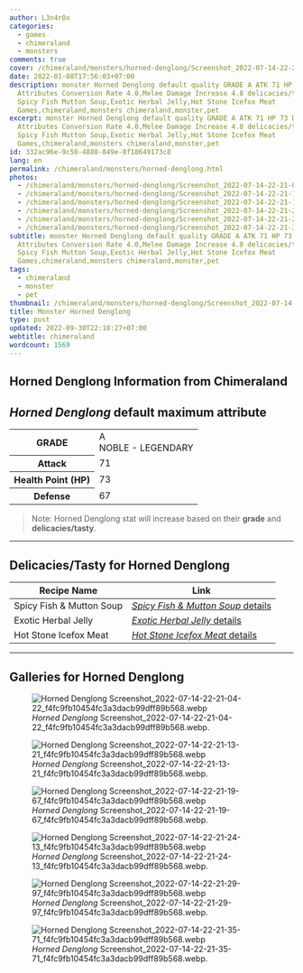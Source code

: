 ```yaml
---
author: L3n4r0x
categories:
  - games
  - chimeraland
  - monsters
comments: true
cover: /chimeraland/monsters/horned-denglong/Screenshot_2022-07-14-22-21-04-22_f4fc9fb10454fc3a3dacb99dff89b568.webp
date: 2022-01-08T17:56:03+07:00
description: monster Horned Denglong default quality GRADE A ATK 71 HP 73 DEF 67
  Attributes Conversion Rate 4.0,Melee Damage Increase 4.8 delicacies/tasty
  Spicy Fish Mutton Soup,Exotic Herbal Jelly,Hot Stone Icefox Meat
  Games,chimeraland,monsters chimeraland,monster,pet
excerpt: monster Horned Denglong default quality GRADE A ATK 71 HP 73 DEF 67
  Attributes Conversion Rate 4.0,Melee Damage Increase 4.8 delicacies/tasty
  Spicy Fish Mutton Soup,Exotic Herbal Jelly,Hot Stone Icefox Meat
  Games,chimeraland,monsters chimeraland,monster,pet
id: 332ac96e-9c50-4888-849e-8f18649173c8
lang: en
permalink: /chimeraland/monsters/horned-denglong.html
photos:
  - /chimeraland/monsters/horned-denglong/Screenshot_2022-07-14-22-21-04-22_f4fc9fb10454fc3a3dacb99dff89b568.webp
  - /chimeraland/monsters/horned-denglong/Screenshot_2022-07-14-22-21-13-21_f4fc9fb10454fc3a3dacb99dff89b568.webp
  - /chimeraland/monsters/horned-denglong/Screenshot_2022-07-14-22-21-19-67_f4fc9fb10454fc3a3dacb99dff89b568.webp
  - /chimeraland/monsters/horned-denglong/Screenshot_2022-07-14-22-21-24-13_f4fc9fb10454fc3a3dacb99dff89b568.webp
  - /chimeraland/monsters/horned-denglong/Screenshot_2022-07-14-22-21-29-97_f4fc9fb10454fc3a3dacb99dff89b568.webp
  - /chimeraland/monsters/horned-denglong/Screenshot_2022-07-14-22-21-35-71_f4fc9fb10454fc3a3dacb99dff89b568.webp
subtitle: monster Horned Denglong default quality GRADE A ATK 71 HP 73 DEF 67
  Attributes Conversion Rate 4.0,Melee Damage Increase 4.8 delicacies/tasty
  Spicy Fish Mutton Soup,Exotic Herbal Jelly,Hot Stone Icefox Meat
  Games,chimeraland,monsters chimeraland,monster,pet
tags:
  - chimeraland
  - monster
  - pet
thumbnail: /chimeraland/monsters/horned-denglong/Screenshot_2022-07-14-22-21-04-22_f4fc9fb10454fc3a3dacb99dff89b568.webp
title: Monster Horned Denglong
type: post
updated: 2022-09-30T22:18:27+07:00
webtitle: chimeraland
wordcount: 1569
---
```


<link
  rel="stylesheet"
  href="https://rawcdn.githack.com/dimaslanjaka/Web-Manajemen/870a349/css/bootstrap-5-3-0-alpha3-wrapper.css"
/>
<section id="bootstrap-wrapper">
  <div data-bs-theme="dark">
    <h2>Horned Denglong Information from Chimeraland</h2>
    <h2 id="attribute"><i>Horned Denglong</i> default maximum attribute</h2>
    <div class="row">
      <div class="col mb-2">
        <div class="card">
          <div class="card-body">
            <table>
              <tr>
                <th>GRADE</th>
                <td>
                  A <br /><span class="text-warning">NOBLE - LEGENDARY</span>
                </td>
              </tr>
              <tr>
                <th>Attack</th>
                <td>71</td>
              </tr>
              <tr>
                <th>Health Point (HP)</th>
                <td>73</td>
              </tr>
              <tr>
                <th>Defense</th>
                <td>67</td>
              </tr>
            </table>
          </div>
        </div>
      </div>
    </div>
    <blockquote class="bd-callout bd-callout-warning">
      Note: Horned Denglong stat will increase based on their <b>grade</b> and
      <b>delicacies/tasty</b>.
    </blockquote>
    <hr />
    <h2 id="delicacies">Delicacies/Tasty for Horned Denglong</h2>
    <div class="card">
      <div class="card-body">
        <div class="table-responsive">
          <table class="table table-striped">
            <thead>
              <tr>
                <th>Recipe Name</th>
                <th>Link</th>
              </tr>
            </thead>
            <tbody>
              <tr>
                <td>Spicy Fish &amp; Mutton Soup</td>
                <td>
                  <a
                    href="#"
                    class="text-primary"
                    title="Click here to view recipe Spicy Fish &amp; Mutton Soup details"
                    ><i>Spicy Fish &amp; Mutton Soup</i> details</a
                  >
                </td>
              </tr>
              <tr>
                <td>Exotic Herbal Jelly</td>
                <td>
                  <a
                    href="https://www.webmanajemen.com/chimeraland/recipes/exotic-herbal-jelly.html"
                    class="text-primary"
                    title="Click here to view recipe Exotic Herbal Jelly details"
                    ><i>Exotic Herbal Jelly</i> details</a
                  >
                </td>
              </tr>
              <tr>
                <td>Hot Stone Icefox Meat</td>
                <td>
                  <a
                    href="#"
                    class="text-primary"
                    title="Click here to view recipe Hot Stone Icefox Meat details"
                    ><i>Hot Stone Icefox Meat</i> details</a
                  >
                </td>
              </tr>
            </tbody>
          </table>
        </div>
      </div>
    </div>
    <hr />
    <div id="gallery">
      <h2>Galleries for Horned Denglong</h2>
      <div class="row">
        <div class="col-lg-6 col-12">
          <figure>
            <img
              src="https://www.webmanajemen.com/chimeraland/monsters/horned-denglong/Screenshot_2022-07-14-22-21-04-22_f4fc9fb10454fc3a3dacb99dff89b568.webp"
              alt="Horned Denglong Screenshot_2022-07-14-22-21-04-22_f4fc9fb10454fc3a3dacb99dff89b568.webp"
            />
            <figcaption style="word-wrap: break-word">
              <i>Horned Denglong</i>
              Screenshot_2022-07-14-22-21-04-22_f4fc9fb10454fc3a3dacb99dff89b568.webp.
            </figcaption>
          </figure>
        </div>
        <div class="col-lg-6 col-12">
          <figure>
            <img
              src="https://www.webmanajemen.com/chimeraland/monsters/horned-denglong/Screenshot_2022-07-14-22-21-13-21_f4fc9fb10454fc3a3dacb99dff89b568.webp"
              alt="Horned Denglong Screenshot_2022-07-14-22-21-13-21_f4fc9fb10454fc3a3dacb99dff89b568.webp"
            />
            <figcaption style="word-wrap: break-word">
              <i>Horned Denglong</i>
              Screenshot_2022-07-14-22-21-13-21_f4fc9fb10454fc3a3dacb99dff89b568.webp.
            </figcaption>
          </figure>
        </div>
        <div class="col-lg-6 col-12">
          <figure>
            <img
              src="https://www.webmanajemen.com/chimeraland/monsters/horned-denglong/Screenshot_2022-07-14-22-21-19-67_f4fc9fb10454fc3a3dacb99dff89b568.webp"
              alt="Horned Denglong Screenshot_2022-07-14-22-21-19-67_f4fc9fb10454fc3a3dacb99dff89b568.webp"
            />
            <figcaption style="word-wrap: break-word">
              <i>Horned Denglong</i>
              Screenshot_2022-07-14-22-21-19-67_f4fc9fb10454fc3a3dacb99dff89b568.webp.
            </figcaption>
          </figure>
        </div>
        <div class="col-lg-6 col-12">
          <figure>
            <img
              src="https://www.webmanajemen.com/chimeraland/monsters/horned-denglong/Screenshot_2022-07-14-22-21-24-13_f4fc9fb10454fc3a3dacb99dff89b568.webp"
              alt="Horned Denglong Screenshot_2022-07-14-22-21-24-13_f4fc9fb10454fc3a3dacb99dff89b568.webp"
            />
            <figcaption style="word-wrap: break-word">
              <i>Horned Denglong</i>
              Screenshot_2022-07-14-22-21-24-13_f4fc9fb10454fc3a3dacb99dff89b568.webp.
            </figcaption>
          </figure>
        </div>
        <div class="col-lg-6 col-12">
          <figure>
            <img
              src="https://www.webmanajemen.com/chimeraland/monsters/horned-denglong/Screenshot_2022-07-14-22-21-29-97_f4fc9fb10454fc3a3dacb99dff89b568.webp"
              alt="Horned Denglong Screenshot_2022-07-14-22-21-29-97_f4fc9fb10454fc3a3dacb99dff89b568.webp"
            />
            <figcaption style="word-wrap: break-word">
              <i>Horned Denglong</i>
              Screenshot_2022-07-14-22-21-29-97_f4fc9fb10454fc3a3dacb99dff89b568.webp.
            </figcaption>
          </figure>
        </div>
        <div class="col-lg-6 col-12">
          <figure>
            <img
              src="https://www.webmanajemen.com/chimeraland/monsters/horned-denglong/Screenshot_2022-07-14-22-21-35-71_f4fc9fb10454fc3a3dacb99dff89b568.webp"
              alt="Horned Denglong Screenshot_2022-07-14-22-21-35-71_f4fc9fb10454fc3a3dacb99dff89b568.webp"
            />
            <figcaption style="word-wrap: break-word">
              <i>Horned Denglong</i>
              Screenshot_2022-07-14-22-21-35-71_f4fc9fb10454fc3a3dacb99dff89b568.webp.
            </figcaption>
          </figure>
        </div>
      </div>
    </div>
  </div>
</section>